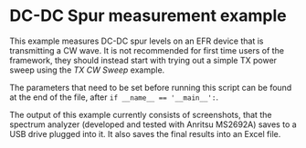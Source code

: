 # DC-DC Spur measurement example

This example measures DC-DC spur levels on an EFR device that is transmitting a CW wave. It is not recommended for first time users of the framework, they should instead start with trying out a simple TX power sweep using the *TX CW Sweep* example.

The parameters that need to be set before running this script can be found at the end of the file, after `if __name__ == '__main__':`.

The output of this example currently consists of screenshots, that the spectrum analyzer (developed and tested with Anritsu MS2692A) saves to a USB drive plugged into it. It also saves the final results into an Excel file.